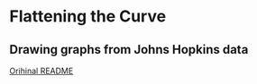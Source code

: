 # Flattening the Curve
## Drawing graphs from Johns Hopkins data

[Orihinal README](README.original.md)
